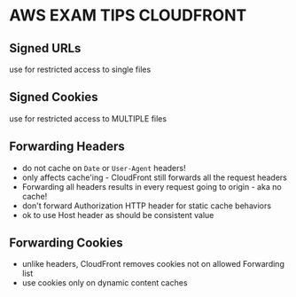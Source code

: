 # AWS EXAM TIPS CLOUDFRONT

## Signed URLs

use for restricted access to single files

## Signed Cookies

use for restricted access to MULTIPLE files

## Forwarding Headers

- do not cache on `Date` or `User-Agent` headers!
- only affects cache'ing - CloudFront still forwards all the request headers
- Forwarding all headers results in every request going to origin - aka no cache!
- don't forward Authorization HTTP header for static cache behaviors
- ok to use Host header as should be consistent value

## Forwarding Cookies

- unlike headers, CloudFront removes cookies not on allowed Forwarding list
- use cookies only on dynamic content caches

